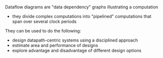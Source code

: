 Dataflow diagrams are "data dependency" graphs illustrating a computation
- they divide complex computations into "pipelined" computations that span over several clock periods

They can be used to do the following:
- design datapath-centric systems using a disciplined approach
- estimate area and performance of designs
- explore advantage and disadvantage of different design options